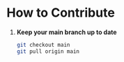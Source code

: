 # How to Contribute

1. **Keep your main branch up to date**
   ```bash
   git checkout main
   git pull origin main
